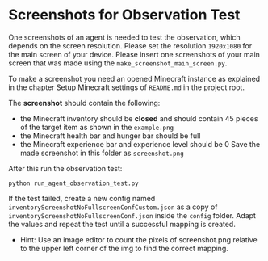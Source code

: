 # Screenshots for Observation Test
One screenshots of an agent is needed to test the observation, which depends on the screen resolution.
Please set the resolution ``1920x1080`` for the main screen of your device.
Please insert one screenshots of your main screen that was made using the ``make_screenshot_main_screen.py``.

To make a screenshot you need an opened Minecraft instance as explained in the chapter Setup Minecraft settings of ``README.md`` 
in the project root.

The <b>screenshot</b> should contain the following:
- the Minecraft inventory should be <b>closed</b> and should contain 45 pieces of the target item as shown in the ``example.png``
- the Minecraft health bar and hunger bar should be full 
- the Minecraft experience bar and experience level should be 0
Save the made screenshot in this folder as ``screenshot.png``

After this run the observation test: 
````shell
python run_agent_observation_test.py
````

If the test failed, create a new config named ``inventoryScreenshotNoFullscreenConfCustom.json`` as a copy of ``inventoryScreenshotNoFullscreenConf.json``
inside the ``config`` folder. Adapt the values and repeat the test until a successful mapping is created. 
- Hint: Use an image editor to count the pixels of screenshot.png relative to the upper left corner of the img to find the correct mapping.
